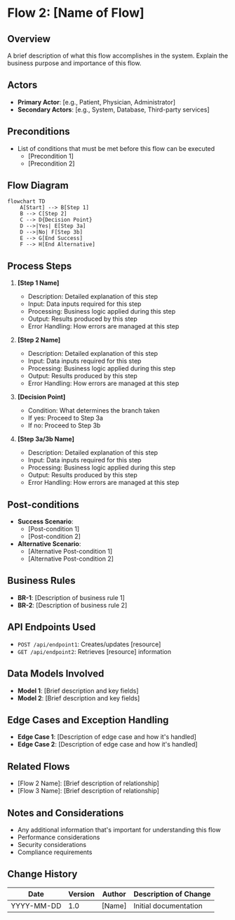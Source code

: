 # Flow 2: [Name of Flow]

## Overview

A brief description of what this flow accomplishes in the system. Explain the business purpose and importance of this flow.

## Actors

- **Primary Actor**: [e.g., Patient, Physician, Administrator]
- **Secondary Actors**: [e.g., System, Database, Third-party services]

## Preconditions

- List of conditions that must be met before this flow can be executed
  - [Precondition 1]
  - [Precondition 2]

## Flow Diagram

```mermaid
flowchart TD
    A[Start] --> B[Step 1]
    B --> C[Step 2]
    C --> D{Decision Point}
    D -->|Yes| E[Step 3a]
    D -->|No| F[Step 3b]
    E --> G[End Success]
    F --> H[End Alternative]
```

## Process Steps

1. **[Step 1 Name]**
   - Description: Detailed explanation of this step
   - Input: Data inputs required for this step
   - Processing: Business logic applied during this step
   - Output: Results produced by this step
   - Error Handling: How errors are managed at this step

2. **[Step 2 Name]**
   - Description: Detailed explanation of this step
   - Input: Data inputs required for this step
   - Processing: Business logic applied during this step
   - Output: Results produced by this step
   - Error Handling: How errors are managed at this step

3. **[Decision Point]**
   - Condition: What determines the branch taken
   - If yes: Proceed to Step 3a
   - If no: Proceed to Step 3b

4. **[Step 3a/3b Name]**
   - Description: Detailed explanation of this step
   - Input: Data inputs required for this step
   - Processing: Business logic applied during this step
   - Output: Results produced by this step
   - Error Handling: How errors are managed at this step

## Post-conditions

- **Success Scenario**:
  - [Post-condition 1]
  - [Post-condition 2]
- **Alternative Scenario**:
  - [Alternative Post-condition 1]
  - [Alternative Post-condition 2]

## Business Rules

- **BR-1**: [Description of business rule 1]
- **BR-2**: [Description of business rule 2]

## API Endpoints Used

- `POST /api/endpoint1`: Creates/updates [resource]
- `GET /api/endpoint2`: Retrieves [resource] information

## Data Models Involved

- **Model 1**: [Brief description and key fields]
- **Model 2**: [Brief description and key fields]

## Edge Cases and Exception Handling

- **Edge Case 1**: [Description of edge case and how it's handled]
- **Edge Case 2**: [Description of edge case and how it's handled]

## Related Flows

- [Flow 2 Name]: [Brief description of relationship]
- [Flow 3 Name]: [Brief description of relationship]

## Notes and Considerations

- Any additional information that's important for understanding this flow
- Performance considerations
- Security considerations
- Compliance requirements

## Change History

| Date | Version | Author | Description of Change |
|------|---------|--------|------------------------|
| YYYY-MM-DD | 1.0 | [Name] | Initial documentation |
